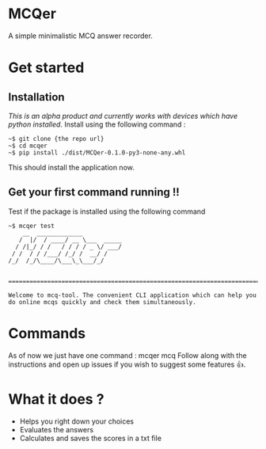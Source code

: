 # MCQer

A simple minimalistic MCQ answer recorder.

# Get started

## Installation

_This is an alpha product and currently works with devices which have python installed._
Install using the following command :

```
~$ git clone {the repo url}
~$ cd mcqer
~$ pip install ./dist/MCQer-0.1.0-py3-none-any.whl
```

This should install the application now.

## Get your first command running !!

Test if the package is installed using the following command

```
~$ mcqer test
    __  _____________
   /  |/  / ____/ __ \___  _____
  / /|_/ / /   / / / / _ \/ ___/
 / /  / / /___/ /_/ /  __/ /
/_/  /_/\____/\___\_\___/_/


==============================================================================================================================

Welcome to mcq-tool. The convenient CLI application which can help you do online mcqs quickly and check them simultaneously.
```

# Commands

As of now we just have one command : mcqer mcq
Follow along with the instructions and open up issues if you wish to suggest some features 👍.

# What it does ?

- Helps you right down your choices
- Evaluates the answers
- Calculates and saves the scores in a txt file
